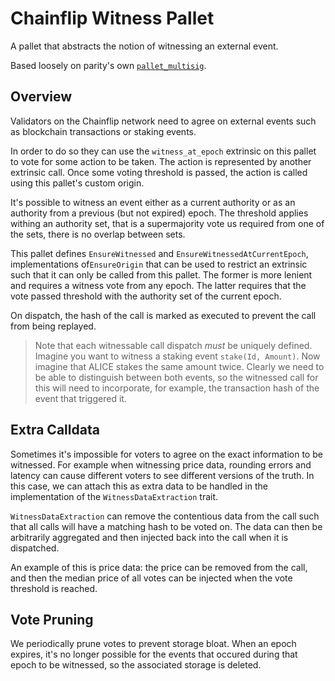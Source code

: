 # Chainflip Witness Pallet

A pallet that abstracts the notion of witnessing an external event.

Based loosely on parity's own [`pallet_multisig`](https://github.com/paritytech/substrate/tree/master/frame/multisig).

## Overview

Validators on the Chainflip network need to agree on external events such as blockchain transactions or staking events.

In order to do so they can use the `witness_at_epoch` extrinsic on this pallet to vote for some action to be taken. The action is represented by another extrinsic call. Once some voting threshold is passed, the action is called using this pallet's custom origin.

It's possible to witness an event either as a current authority or as an authority from a previous (but not expired) epoch. The threshold applies withing an authority set, that is a supermajority vote us required from one of the sets, there is no overlap between sets.

This pallet defines `EnsureWitnessed` and `EnsureWitnessedAtCurrentEpoch`, implementations of`EnsureOrigin` that can be used to restrict an extrinsic such that it can only be called from this pallet. The former is more lenient and requires a witness vote from any epoch. The latter requires that the vote passed threshold with the authority set of the current epoch.

On dispatch, the hash of the call is marked as executed to prevent the call from being replayed.

> Note that each witnessable call dispatch *must* be uniquely defined. Imagine you want to witness a staking event `stake(Id, Amount)`. Now imagine that ALICE stakes the same amount twice. Clearly we need to be able to distinguish between both events, so the witnessed call for this will need to incorporate, for example, the transaction hash of the event that triggered it.

## Extra Calldata

Sometimes it's impossible for voters to agree on the exact information to be witnessed. For example when witnessing price data, rounding errors and latency can cause different voters to see different versions of the truth. In this case, we can attach this as extra data to be handled in the implementation of the `WitnessDataExtraction` trait.

`WitnessDataExtraction` can remove the contentious data from the call such that all calls will have a matching hash to be voted on. The data can then be arbitrarily aggregated and then injected back into the call when it is dispatched.

An example of this is price data: the price can be removed from the call, and then the median price of all votes can be injected when the vote threshold is reached.

## Vote Pruning

We periodically prune votes to prevent storage bloat. When an epoch expires, it's no longer possible for the events that occured during that epoch to be witnessed, so the associated storage is deleted.
